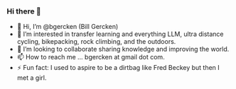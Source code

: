 ### Hi there 👋

- 👋 Hi, I’m @bgercken (Bill Gercken)
- 👀 I’m interested in transfer learning and everything LLM, ultra distance cycling, bikepacking, rock climbing, and the outdoors.
- 💞️ I’m looking to collaborate sharing knowledge and improving the world.
- 📫 How to reach me ... bgercken at gmail dot com.
- ⚡ Fun fact: I used to aspire to be a dirtbag like Fred Beckey but then I met a girl.

<!---
billgercken/billgercken is a ✨ special ✨ repository because its `README.md` (this file) appears on your GitHub profile.
You can click the Preview link to take a look at your changes.
--->

